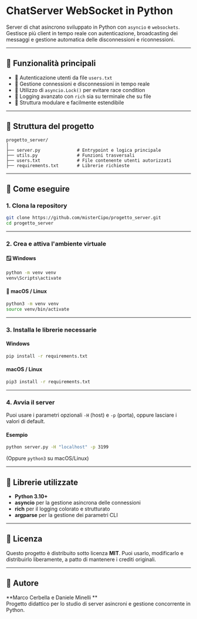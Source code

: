 # ChatServer WebSocket in Python

Server di chat asincrono sviluppato in Python con `asyncio` e `websockets`.   Gestisce più client in tempo reale con autenticazione, broadcasting dei messaggi e gestione automatica delle disconnessioni e riconnessioni.  

---

## 🚀 Funzionalità principali

- 🔐 Autenticazione utenti da file `users.txt`
- 🔄 Gestione connessioni e disconnessioni in tempo reale
- 🧩 Utilizzo di `asyncio.Lock()` per evitare race condition
- 🧠 Logging avanzato con `rich` sia su terminale che su file
- 📁 Struttura modulare e facilmente estendibile

---

## 📂 Struttura del progetto

```
progetto_server/
│
├── server.py              # Entrypoint e logica principale
├── utils.py               # Funzioni trasversali
├── users.txt              # File contenente utenti autorizzati
├── requirements.txt       # Librerie richieste
```

---

## 🧩 Come eseguire

### 1. Clona la repository
```bash
git clone https://github.com/misterCipo/progetto_server.git
cd progetto_server
```

---

### 2. Crea e attiva l'ambiente virtuale

#### 🪟 Windows
```bash
python -m venv venv
venv\Scripts\activate
```

#### 🐧 macOS / Linux
```bash
python3 -m venv venv
source venv/bin/activate
```

---

### 3. Installa le librerie necessarie
#### Windows
```bash
pip install -r requirements.txt
```

#### macOS / Linux
```bash
pip3 install -r requirements.txt
```

---

### 4. Avvia il server
Puoi usare i parametri opzionali `-H` (host) e `-p` (porta), oppure lasciare i valori di default.

#### Esempio
```bash
python server.py -H "localhost" -p 3199
```
(Oppure `python3` su macOS/Linux)

---

## 🧱 Librerie utilizzate

- **Python 3.10+**
- **asyncio** per la gestione asincrona delle connessioni
- **rich** per il logging colorato e strutturato
- **argparse** per la gestione dei parametri CLI

---

## 🧾 Licenza

Questo progetto è distribuito sotto licenza **MIT**. Puoi usarlo, modificarlo e distribuirlo liberamente, a patto di mantenere i crediti originali.

---

## 👤 Autore

**Marco Cerbella e Daniele Minelli **  
Progetto didattico per lo studio di server asincroni e gestione concorrente in Python.
